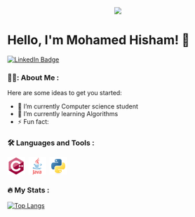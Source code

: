 

<div id="header" align="center">
  <img src="https://media.giphy.com/media/xkmQfH1TB0dLW/giphy.gif" width="300"/>
</div>
<! ---<div id="header" align="center">
 <! --- <img src="https://media.giphy.com/media/xTiTnwRFINFGjqAfDO/giphy.gif" width="100"/>
<! ---</div>

<h1>
           Hello, I'm Mohamed Hisham! 👋
</h1>
<div id="badges">
   <a href="https://www.linkedin.com/in/mohamed-hesham22/">
    <img src="https://img.shields.io/badge/LinkedIn-blue?style=for-the-badge&logo=linkedin&logoColor=white" alt="LinkedIn Badge"/>
  </a>
  

### :man_technologist:: About Me :
  
</div>
 <! ---<img src="https://komarev.com/ghpvc/?username=mohamedhesham840&style=flat-square&color=blue" alt=""/>



Here are some ideas to get you started:

- 🔭 I’m currently Computer science student
- 🌱 I’m currently learning Algorithms
- ⚡ Fun fact:

### :hammer_and_wrench: Languages and Tools :
<div>
  <img src="https://github.com/devicons/devicon/blob/master/icons/cplusplus/cplusplus-original.svg" title="Java" alt="Java" width="40" height="40"/>&nbsp;
  <img src="https://github.com/devicons/devicon/blob/master/icons/java/java-original-wordmark.svg" title="Java" alt="Java" width="40" height="40"/>&nbsp;
   <img src="https://github.com/devicons/devicon/blob/master/icons/python/python-original.svg" title="Java" alt="Java" width="40" height="40"/>&nbsp;
  
</div>

### :fire: My Stats :



[![Top Langs](https://github-readme-stats.vercel.app/api/top-langs/?username=mohamedhesham840&layout=compact&theme=vision-friendly-dark)](https://github.com/anuraghazra/github-readme-stats)
